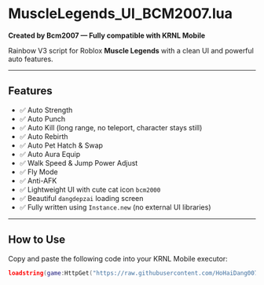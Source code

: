 # MuscleLegends_UI_BCM2007.lua

**Created by Bcm2007 — Fully compatible with KRNL Mobile**

Rainbow V3 script for Roblox **Muscle Legends** with a clean UI and powerful auto features.

---

## Features

- ✅ Auto Strength
- ✅ Auto Punch
- ✅ Auto Kill (long range, no teleport, character stays still)
- ✅ Auto Rebirth
- ✅ Auto Pet Hatch & Swap
- ✅ Auto Aura Equip
- ✅ Walk Speed & Jump Power Adjust
- ✅ Fly Mode
- ✅ Anti-AFK
- ✅ Lightweight UI with cute cat icon `bcm2000`
- ✅ Beautiful `dangdepzai` loading screen
- ✅ Fully written using `Instance.new` (no external UI libraries)

---

## How to Use

Copy and paste the following code into your KRNL Mobile executor:

```lua
loadstring(game:HttpGet("https://raw.githubusercontent.com/HoHaiDang007/MuscleLegends_UI_BCM2007.lua/main/main.lua"))()
